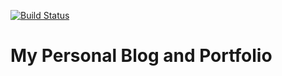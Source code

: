 [![Build Status](https://travis-ci.org/konstantinfarrell/konstantinfarrell.github.io.svg?branch=master)](https://travis-ci.org/konstantinfarrell/konstantinfarrell.github.io)

# My Personal Blog and Portfolio
